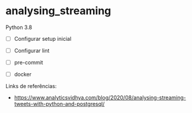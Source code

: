 # analysing_streaming

Python 3.8

- [ ] Configurar setup inicial
- [ ] Configurar lint
- [ ] pre-commit
- [ ] docker


Links de referências:

- https://www.analyticsvidhya.com/blog/2020/08/analysing-streaming-tweets-with-python-and-postgresql/
